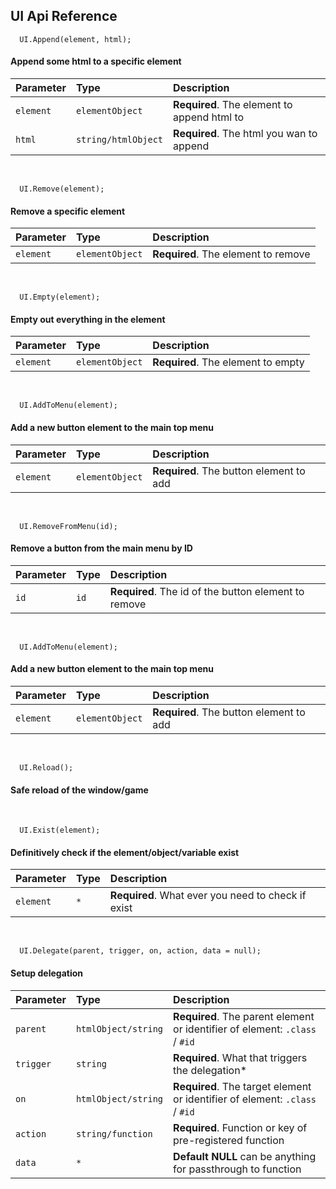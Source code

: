 ## UI Api Reference

```
  UI.Append(element, html);
```
#### Append some html to a specific element

| Parameter | Type     | Description                |
| :-------- | :------- | :------------------------- |
| `element` | `elementObject` | **Required**. The element to append html to |
| `html` | `string/htmlObject` | **Required**. The html you wan to append |

<br />

```
  UI.Remove(element);
```
#### Remove a specific element

| Parameter | Type     | Description                |
| :-------- | :------- | :------------------------- |
| `element` | `elementObject` | **Required**. The element to remove |

<br />

```
  UI.Empty(element);
```
#### Empty out everything in the element

| Parameter | Type     | Description                |
| :-------- | :------- | :------------------------- |
| `element` | `elementObject` | **Required**. The element to empty |

<br />

```
  UI.AddToMenu(element);
```
#### Add a new button element to the main top menu

| Parameter | Type     | Description                |
| :-------- | :------- | :------------------------- |
| `element` | `elementObject` | **Required**. The button element to add |

<br />

```
  UI.RemoveFromMenu(id);
```
#### Remove a button from the main menu by ID

| Parameter | Type     | Description                |
| :-------- | :------- | :------------------------- |
| `id` | `id` | **Required**. The id of the button element to remove |

<br />

```
  UI.AddToMenu(element);
```
#### Add a new button element to the main top menu

| Parameter | Type     | Description                |
| :-------- | :------- | :------------------------- |
| `element` | `elementObject` | **Required**. The button element to add |

<br />

```
  UI.Reload();
```
#### Safe reload of the window/game

<br />

```
  UI.Exist(element);
```
#### Definitively check if the element/object/variable exist

| Parameter | Type     | Description                |
| :-------- | :------- | :------------------------- |
| `element` | `*` | **Required**. What ever you need to check if exist |

<br />

```
  UI.Delegate(parent, trigger, on, action, data = null);
```
#### Setup delegation

| Parameter | Type     | Description                |
| :-------- | :------- | :------------------------- |
| `parent` | `htmlObject/string` | **Required**. The parent element or identifier of element: `.class` / `#id` |
| `trigger` | `string` | **Required**. What that triggers the delegation* |
| `on` | `htmlObject/string` | **Required**. The target element or identifier of element: `.class` / `#id` |
| `action` | `string/function` | **Required**. Function or key of pre-registered function |
| `data` | `*` | **Default NULL** can be anything for passthrough to function|

<br />